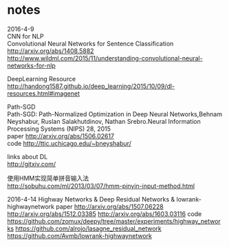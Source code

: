 # notes

2016-4-9   
CNN for NLP    
Convolutional Neural Networks for Sentence Classification  http://arxiv.org/abs/1408.5882        
http://www.wildml.com/2015/11/understanding-convolutional-neural-networks-for-nlp  

DeepLearning Resource   
http://handong1587.github.io/deep_learning/2015/10/09/dl-resources.html#imagenet  
  
Path-SGD   
Path-SGD: Path-Normalized Optimization in Deep Neural Networks,Behnam Neyshabur, Ruslan Salakhutdinov, Nathan Srebro.Neural Information Processing Systems (NIPS) 28, 2015    
paper http://arxiv.org/abs/1506.02617   
code http://ttic.uchicago.edu/~bneyshabur/   

links about DL   
http://gitxiv.com/   

使用HMM实现简单拼音输入法   
http://sobuhu.com/ml/2013/03/07/hmm-pinyin-input-method.html    

2016-4-14
Highway Networks & Deep Residual Networks & lowrank-highwaynetwork
paper http://arxiv.org/abs/1507.06228  http://arxiv.org/abs/1512.03385 http://arxiv.org/abs/1603.03116
code  https://github.com/zomux/deepy/tree/master/experiments/highway_networks https://github.com/alrojo/lasagne_residual_network https://github.com/Avmb/lowrank-highwaynetwork
